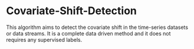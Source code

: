 # Covariate-Shift-Detection
This algorithm aims to detect the covariate shift in the time-series datasets or data streams. It is a complete data driven method and it does not requires any supervised labels. 

